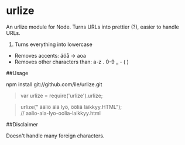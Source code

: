 urlize
======

An urlize module for Node. Turns URLs into prettier (?), easier to handle URLs.

1. Turns everything into lowercase
- Removes accents: äöå -> aoa
- Removes other characters than: a-z . 0-9  _  -  (  ) 

##Usage

npm install git://github.com/ile/urlize.git

> var urlize = require('urlize').urlize; 


> urlize("  ääliö älä lyö, ööliä läikkyy.HTML");  
> // aalio-ala-lyo-oolia-laikkyy.html

##Disclaimer

Doesn't handle many foreign characters. 